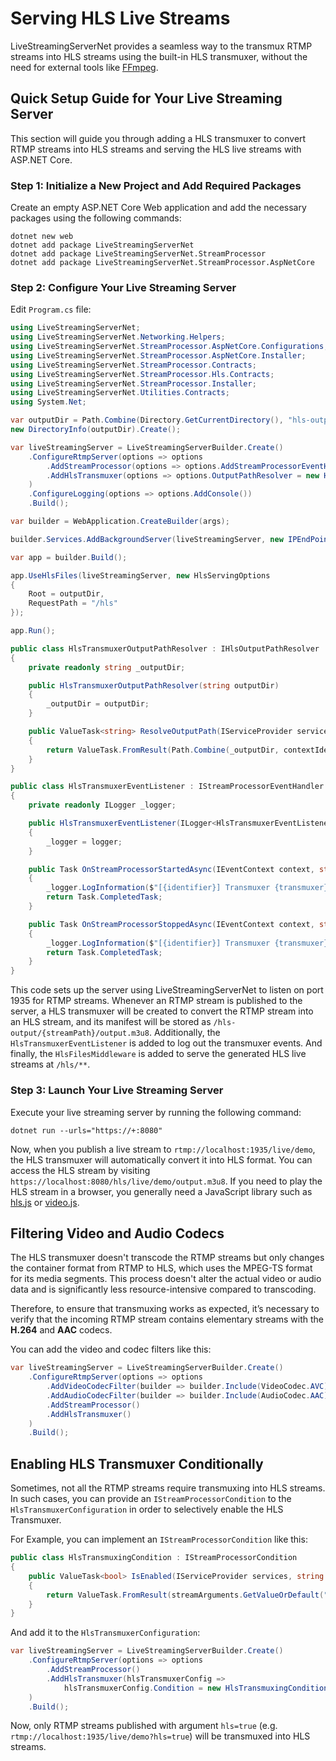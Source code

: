 # Serving HLS Live Streams

LiveStreamingServerNet provides a seamless way to the transmux RTMP streams into HLS streams using the built-in HLS transmuxer, without the need for external tools like [FFmpeg](https://ffmpeg.org/).

## Quick Setup Guide for Your Live Streaming Server

This section will guide you through adding a HLS transmuxer to convert RTMP streams into HLS streams and serving the HLS live streams with ASP.NET Core.

### Step 1: Initialize a New Project and Add Required Packages

Create an empty ASP.NET Core Web application and add the necessary packages using the following commands:

```
dotnet new web
dotnet add package LiveStreamingServerNet
dotnet add package LiveStreamingServerNet.StreamProcessor
dotnet add package LiveStreamingServerNet.StreamProcessor.AspNetCore
```

### Step 2: Configure Your Live Streaming Server

Edit `Program.cs` file:

```cs linenums="1"
using LiveStreamingServerNet;
using LiveStreamingServerNet.Networking.Helpers;
using LiveStreamingServerNet.StreamProcessor.AspNetCore.Configurations;
using LiveStreamingServerNet.StreamProcessor.AspNetCore.Installer;
using LiveStreamingServerNet.StreamProcessor.Contracts;
using LiveStreamingServerNet.StreamProcessor.Hls.Contracts;
using LiveStreamingServerNet.StreamProcessor.Installer;
using LiveStreamingServerNet.Utilities.Contracts;
using System.Net;

var outputDir = Path.Combine(Directory.GetCurrentDirectory(), "hls-output");
new DirectoryInfo(outputDir).Create();

var liveStreamingServer = LiveStreamingServerBuilder.Create()
    .ConfigureRtmpServer(options => options
        .AddStreamProcessor(options => options.AddStreamProcessorEventHandler<HlsTransmuxerEventListener>())
        .AddHlsTransmuxer(options => options.OutputPathResolver = new HlsTransmuxerOutputPathResolver(outputDir))
    )
    .ConfigureLogging(options => options.AddConsole())
    .Build();

var builder = WebApplication.CreateBuilder(args);

builder.Services.AddBackgroundServer(liveStreamingServer, new IPEndPoint(IPAddress.Any, 1935));

var app = builder.Build();

app.UseHlsFiles(liveStreamingServer, new HlsServingOptions
{
    Root = outputDir,
    RequestPath = "/hls"
});

app.Run();

public class HlsTransmuxerOutputPathResolver : IHlsOutputPathResolver
{
    private readonly string _outputDir;

    public HlsTransmuxerOutputPathResolver(string outputDir)
    {
        _outputDir = outputDir;
    }

    public ValueTask<string> ResolveOutputPath(IServiceProvider services, Guid contextIdentifier, string streamPath, IReadOnlyDictionary<string, string> streamArguments)
    {
        return ValueTask.FromResult(Path.Combine(_outputDir, contextIdentifier.ToString(), "output.m3u8"));
    }
}

public class HlsTransmuxerEventListener : IStreamProcessorEventHandler
{
    private readonly ILogger _logger;

    public HlsTransmuxerEventListener(ILogger<HlsTransmuxerEventListener> logger)
    {
        _logger = logger;
    }

    public Task OnStreamProcessorStartedAsync(IEventContext context, string transmuxer, Guid identifier, uint clientId, string inputPath, string outputPath, string streamPath, IReadOnlyDictionary<string, string> streamArguments)
    {
        _logger.LogInformation($"[{identifier}] Transmuxer {transmuxer} started: {inputPath} -> {outputPath}");
        return Task.CompletedTask;
    }

    public Task OnStreamProcessorStoppedAsync(IEventContext context, string transmuxer, Guid identifier, uint clientId, string inputPath, string outputPath, string streamPath, IReadOnlyDictionary<string, string> streamArguments)
    {
        _logger.LogInformation($"[{identifier}] Transmuxer {transmuxer} stopped: {inputPath} -> {outputPath}");
        return Task.CompletedTask;
    }
}
```

This code sets up the server using LiveStreamingServerNet to listen on port 1935 for RTMP streams. Whenever an RTMP stream is published to the server, a HLS transmuxer will be created to convert the RTMP stream into an HLS stream, and its manifest will be stored as `/hls-output/{streamPath}/output.m3u8`. Additionally, the `HlsTransmuxerEventListener` is added to log out the transmuxer events. And finally, the `HlsFilesMiddleware` is added to serve the generated HLS live streams at `/hls/**`.

### Step 3: Launch Your Live Streaming Server

Execute your live streaming server by running the following command:

```
dotnet run --urls="https://+:8080"
```

Now, when you publish a live stream to `rtmp://localhost:1935/live/demo`, the HLS transmuxer will automatically convert it into HLS format. You can access the HLS stream by visiting `https://localhost:8080/hls/live/demo/output.m3u8`. If you need to play the HLS stream in a browser, you generally need a JavaScript library such as [hls.js](https://github.com/video-dev/hls.js) or [video.js](https://github.com/videojs/video.js).

## Filtering Video and Audio Codecs

The HLS transmuxer doesn't transcode the RTMP streams but only changes the container format from RTMP to HLS, which uses the MPEG-TS format for its media segments. This process doesn't alter the actual video or audio data and is significantly less resource-intensive compared to transcoding.

Therefore, to ensure that transmuxing works as expected, it’s necessary to verify that the incoming RTMP stream contains elementary streams with the **H.264** and **AAC** codecs.

You can add the video and codec filters like this:

```cs linenums="1"
var liveStreamingServer = LiveStreamingServerBuilder.Create()
    .ConfigureRtmpServer(options => options
        .AddVideoCodecFilter(builder => builder.Include(VideoCodec.AVC))
        .AddAudioCodecFilter(builder => builder.Include(AudioCodec.AAC))
        .AddStreamProcessor()
        .AddHlsTransmuxer()
    )
    .Build();
```

## Enabling HLS Transmuxer Conditionally

Sometimes, not all the RTMP streams require transmuxing into HLS streams. In such cases, you can provide an `IStreamProcessorCondition` to the `HlsTransmuxerConfiguration` in order to selectively enable the HLS Transmuxer.

For Example, you can implement an `IStreamProcessorCondition` like this:

```cs linenums="1"
public class HlsTransmuxingCondition : IStreamProcessorCondition
{
    public ValueTask<bool> IsEnabled(IServiceProvider services, string streamPath, IReadOnlyDictionary<string, string> streamArguments)
    {
        return ValueTask.FromResult(streamArguments.GetValueOrDefault("hls", "false") == "true");
    }
}
```

And add it to the `HlsTransmuxerConfiguration`:

```cs linenums="1"
var liveStreamingServer = LiveStreamingServerBuilder.Create()
    .ConfigureRtmpServer(options => options
        .AddStreamProcessor()
        .AddHlsTransmuxer(hlsTransmuxerConfig =>
            hlsTransmuxerConfig.Condition = new HlsTransmuxingCondition())
    )
    .Build();
```

Now, only RTMP streams published with argument `hls=true` (e.g. `rtmp://localhost:1935/live/demo?hls=true`) will be transmuxed into HLS streams.
